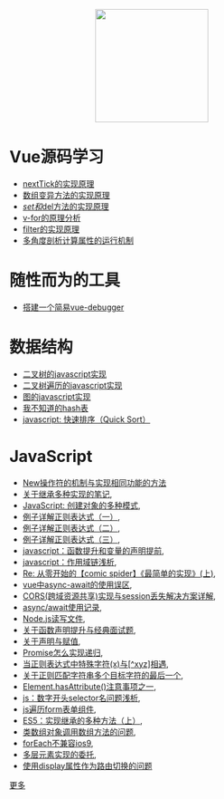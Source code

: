 <p align="center">
  <img height="200" src="https://sdtimes.com/wp-content/uploads/2014/11/1126.sdt-github.png"/>
</p>

# Vue源码学习

- [nextTick的实现原理](docs/vue-analysis/nextTick实现原理.md)
- [数组变异方法的实现原理](docs/vue-analysis/数组变异方法的实现原理.md)
- [$set和$del方法的实现原理](docs/vue-analysis/$set和$del方法的实现原理.md)
- [v-for的原理分析](docs/vue-analysis/v-for的原理分析.md)
- [filter的实现原理](docs/vue-analysis/filter的实现原理.md)
- [多角度剖析计算属性的运行机制](docs/vue-analysis/多角度剖析计算属性的运行机制.md)

# 随性而为的工具

- [搭建一个简易vue-debugger](docs/tools/搭建一个简易vue-debugger.md)

# 数据结构

- [二叉树的javascript实现](docs/data-structure/二叉树的javascript实现.md)
- [二叉树遍历的javascript实现](docs/data-structure/二叉树遍历的javascript实现.md)
- [图的javascript实现](docs/data-structure/图的javascript实现.md)
- [我不知道的hash表](https://github.com/isaaxite/blog/issues/225)
- [javascript: 快速排序（Quick Sort）](https://github.com/isaaxite/blog/issues/146)


# JavaScript

- [New操作符的机制与实现相同功能的方法](docs/js-basic/New操作符的机制与实现相同功能的方法.md)
- [关于继承多种实现的笔记](docs/js-basic/关于继承多种实现的笔记.md),
- [JavaScript: 创建对象的多种模式](https://github.com/isaaxite/blog/issues/250),
- [例子详解正则表达式（一）](https://github.com/isaaxite/blog/issues/242),
- [例子详解正则表达式（二）](https://github.com/isaaxite/blog/issues/241),
- [例子详解正则表达式（三）](https://github.com/isaaxite/blog/issues/239),
- [javascript：函数提升和变量的声明提前](https://github.com/isaaxite/blog/issues/233),
- [javascript：作用域链浅析](https://github.com/isaaxite/blog/issues/232),
- [Re: 从零开始的【comic spider】《最简单的实现》(上)](https://github.com/isaaxite/blog/issues/226),
- [vue中async-await的使用误区](https://github.com/isaaxite/blog/issues/216),
- [CORS(跨域资源共享)实现与session丢失解决方案详解](https://github.com/isaaxite/blog/issues/215),
- [async/await使用记录](https://github.com/isaaxite/blog/issues/209),
- [Node.js读写文件](https://github.com/isaaxite/blog/issues/179),
- [关于函数声明提升与经典面试题](https://github.com/isaaxite/blog/issues/162),
- [关于声明与赋值](https://github.com/isaaxite/blog/issues/161),
- [Promise怎么实现递归](https://github.com/isaaxite/blog/issues/151),
- [当正则表达式中特殊字符(x)与[^xyz]相遇](https://github.com/isaaxite/blog/issues/114),
- [关于正则匹配字符串多个目标字符的最后一个](https://github.com/isaaxite/blog/issues/112),
- [Element.hasAttribute()注意事项之一](https://github.com/isaaxite/blog/issues/109),
- [js：数字开头selector名问题浅析](https://github.com/isaaxite/blog/issues/105),
- [js遍历form表单组件](https://github.com/isaaxite/blog/issues/104),
- [ES5：实现继承的多种方法（上）](https://github.com/isaaxite/blog/issues/103),
- [类数组对象调用数组方法的问题](https://github.com/isaaxite/blog/issues/94),
- [forEach不兼容ios9](https://github.com/isaaxite/blog/issues/90),
- [多层元素实现的委托](https://github.com/isaaxite/blog/issues/89),
- [使用display属性作为路由切换的问题](https://github.com/isaaxite/blog/issues/86)

[更多](https://github.com/isaaxite/blog/issues)


